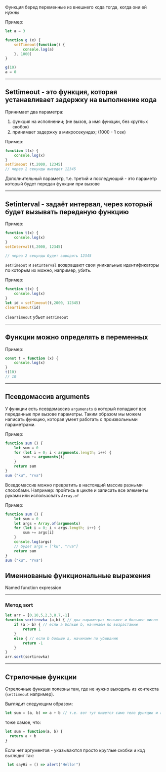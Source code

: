 Функция беред переменные из внешнего кода тогда, когда они ей нужны

Пример:

```javascript 
let a = 3

function g (x) {
    setTimeout(function() {
        console.log(a)
    }, 1000)
}

g(10)
a = 0
```
***
## Settimeout - это функция, которая устанавливает задержку на выполнение кода

Принимает два параметра:
1. функция на исполнении; (не вызов, а имя функции, без круглых скобок)
2. принимает задержку в микросекундах; (1000 - 1 сек)

Пример: 

```javascript
function t(x) {
    console.log(x)
}
setTimeout (t,2000, 12345) 
// через 2 секунды выведет 12345
```

Дополнительный параметр, т.е. третий и последующий - это параметр который будет передан функции при вызове
***
## Setinterval - задаёт интервал, через который будет вызывать переданую функцию

Пример:

```javascript
function t(x) {
    console.log(x)
}
setInterval(t,2000, 12345) 

// через 2 секунды будет выводить 12345
```

`setTimeout` и `setInterval` возвращают свои уникальные идентификаторы по которым их можно, например, убить.

Пример: 

```javascript
function t(x) {
    console.log(x)
}
let id = setTimeout(t,2000, 12345) 
clearTimeout(id)
```
`clearTimeout` убьет `setTimeout`
***

## Функции можно определять в переменных
Пример:

```javascript
const t = function (x) {
    console.log(x)
}
t(10)
// 10
```
***
## Псевдомассив arguments
У функции есть псевдомассив `argumensts` в который попадают все переданные при вызове параметры. Таким образом мы можем написать функцию, которая умеет работать с произвольными параметрами.

Пример: 

```javascript
function sum () {
    let sum = 0
    for (let i = 0; i < arguments.length; i++) {
        sum += arguments[i]
    }
    return sum
}
sum ("ku", "rva")
```
Всевдомассив можно превратить в настоящий массив разными способами.
Например: пройтись в цикле и записать все элементы руками или использовать `Array.of`

Пример: 

```javascript
function sum () {
    let sum = 0
    let args = Array.of(arguments)
    for (let i = 0; i < args.length; i++) {
        sum += args[i]
    }
    console.log(args) 
    // будет args = ["ku", "rva"]
    return sum
}
sum ("ku", "rva")
```

## Именнованые функциональные выражения

Named function expression

***
### Метод sort

```javascript
let arr = [0,10,5,2,3,8,7,-1] 
function sortirovka (a,b) { // два параметра: меньшее и большее число
    if (a > b) { // если а больше b, начинаем по возрастанию
        return 1
    }
    else { // если b больше a, начинаем по убыванию
        return -1
    }
}
arr.sort(sortirovka)
```
***
## Стрелочные функции

Стрелочные функции полезны там, где не нужно выходить из контекста (`settimeout` например).

Выглядит следующим образом:

```javascript 
let sum = (a, b) => a + b // т.е. вот тут пишется само тело функции и return не нужен
```

тоже самое, что: 

```javascript 
let sum = function(a, b) {
  return a + b
}

```

Если нет аргументов - указываются просто круглые скобки и код выглядит так:

```javascript 
 let sayHi = () => alert("Hello!")
 ```

